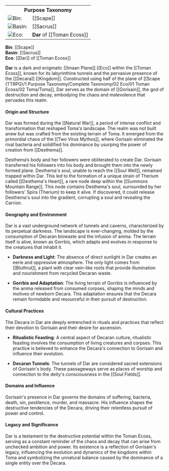<!-- wiki-header-section:start -->
<!--# Dar
_Add nicknames or alternative titles here_

<img src="wiki_images/Dar.png"><i></i></img>
-->

<!-- wiki-header-section:end -->

<div class="taxonomy-table">
  <table>
    <tr>
      <th colspan="3">Purpose Taxonomy</th>
    </tr>
    <tr>
      <td class="taxon-label"><img src="../svg/bin.svg" class="taxon-icon">Bin:</td>
      <td class="taxon-content" colspan="2">[[Scape]]</td>
    </tr>
    <tr>
      <td class="taxon-label"><img src="../svg/basin.svg" class="taxon-icon">Basin:</td>
      <td class="taxon-content" colspan="2">[[Sacrus]]</td>
    </tr>
    <tr>
      <td class="taxon-label"><img src="../svg/eco.svg" class="taxon-icon">Eco:</td>
      <td class="taxon-content" colspan="2"><b>Dar</b> of [[Toman Ecoss]]</td>
    </tr>
  </table>
</div>

<!--Write an introductory paragraph about Dar here. Summarize what the subject is and its significance within the world.

## Main Section

Write detailed content about Dar here, organized into appropriate sections.

<div class="feathermark">
 <p class="feathermark-attribution">Corvi's Feathermark</p>   
</div>

## Additional Sections

Continue with more sections as needed.

## Images

<img src="wiki_images/Dar_detail.png"><i>Caption describing a detailed aspect of Dar</i></img>

## Related Wiki Pages

- [[Related Page 1]]
- [[Related Page 2]]
- [[Related Page 3]]

<!-- not-for-live-publishing:start -->
<!-- obsidian-pull:start -->
**Bin**: [[Scape]]  
**Basin**: [[Sacrus]]  
**Eco**: [[Dar]] of [[Toman Ecoss]]

**Dar** is a dark and enigmatic [[Imaan Plane]] [[Eco]] within the [[Toman Ecoss]], known for its labyrinthine tunnels and the pervasive presence of the [[Decara]] [[Kingdom]]. Constructed using half of the plane of [[Scape (TTRPG)/1 Purpose Taxonomy/Complete Taxonomy/02 Eco/01 Toman Ecoss/02 Toma/Toma]], Dar serves as the domain of [[Gorisain]], the god of destruction and decay, embodying the chaos and malevolence that pervades this realm.

#### Origin and Structure

Dar was formed during the [[Natural War]], a period of intense conflict and transformation that reshaped Toma's landscape. The realm was not built anew but was crafted from the existing terrain of Toma. It emerged from the primordial chaos of the [[Two Virus Mythos]], where Gorisain eliminated the rival bacteria and solidified his dominance by usurping the power of creation from [[Desthema]].

Desthema’s body and her followers were obliterated to create Dar. Gorisain transferred his followers into his body and brought them into the newly formed plane. Desthema's soul, unable to reach the [[Soul Well]], remained trapped within Dar. This led to the formation of a unique strain of Therium called [[Desthema's Heart]], a rare node deep within the [[Summons Mountain Range]]. This node contains Desthema's soul, surrounded by her followers' Spira (Therium) to keep it alive. If discovered, it could release Desthema's soul into the gradient, corrupting a soul and revealing the Carrion.

#### Geography and Environment

Dar is a vast underground network of tunnels and caverns, characterized by its perpetual darkness. The landscape is ever-changing, molded by the consumption of Decaran biowaste and the infusion of anima. The terrain itself is alive, known as Gorrbis, which adapts and evolves in response to the creatures that inhabit it.

- **Darkness and Light**: The absence of direct sunlight in Dar creates an eerie and oppressive atmosphere. The only light comes from [[Bluthrut]], a plant with clear vein-like roots that provide illumination and nourishment from recycled Decaran waste.

- **Gorrbis and Adaptation**: The living terrain of Gorrbis is influenced by the anima released from consumed corpses, shaping the minds and motives of newborn Decara. This adaptation ensures that the Decara remain formidable and resourceful in their pursuit of destruction.


#### Cultural Practices

The Decara in Dar are deeply entrenched in rituals and practices that reflect their devotion to Gorisain and their desire for ascension.

- **Ritualistic Feasting**: A central aspect of Decaran culture, ritualistic feasting involves the consumption of living creatures and corpses. This practice is believed to enhance the Decara's connection to Gorisain and influence their evolution.

- **Decaran Tunnels**: The tunnels of Dar are considered sacred extensions of Gorisain's body. These passageways serve as places of worship and connection to the deity's consciousness in the [[Soul Fields]].


#### Domains and Influence

Gorisain's presence in Dar governs the domains of suffering, bacteria, death, sin, pestilence, murder, and massacre. His influence shapes the destructive tendencies of the Decara, driving their relentless pursuit of power and control.

#### Legacy and Significance

Dar is a testament to the destructive potential within the Toman Ecoss, serving as a constant reminder of the chaos and decay that can arise from unchecked ambition and power. Its existence is a reflection of Gorisain's legacy, influencing the evolution and dynamics of the kingdoms within Toma and symbolizing the unnatural balance caused by the dominance of a single entity over the Decara.
<!-- obsidian-pull:end -->
<!-- not-for-live-publishing:end -->
